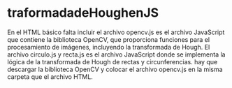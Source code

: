 # traformadadeHoughenJS
En el HTML básico falta incluir el archivo opencv.js es el archivo JavaScript que contiene la biblioteca OpenCV, que proporciona funciones para el procesamiento de imágenes, incluyendo la transformada de Hough. El archivo circulo.js y recta.js es el archivo JavaScript donde se implementa la lógica de la transformada de Hough de rectas y circunferencias. hay que descargar la biblioteca OpenCV y colocar el archivo opencv.js en la misma carpeta que el archivo HTML.
